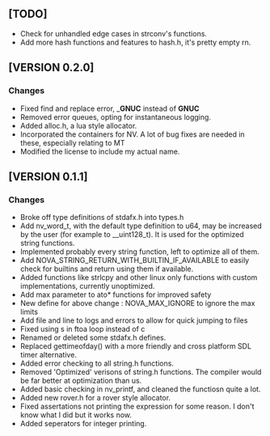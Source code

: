 ## \[TODO\]
*   Check for unhandled edge cases in strconv's functions.
*   Add more hash functions and features to hash.h, it's pretty empty rn.

## \[VERSION 0.2.0\]
### Changes
*   Fixed find and replace error, ___GNUC__ instead of __GNUC__
*   Removed error queues, opting for instantaneous logging.
*   Added alloc.h, a lua style allocator.
*   Incorporated the containers for NV. A lot of bug fixes are needed in these, especially relating to MT
*   Modified the license to include my actual name.

## \[VERSION 0.1.1\]
### Changes
*   Broke off type definitions of stdafx.h into types.h
*   Add nv_word_t, with the default type definition to u64, may be increased by the user (for example to __uint128_t). It is used for the optimized string functions.
*   Implemented probably every string function, left to optimize all of them.
*   Add NOVA_STRING_RETURN_WITH_BUILTIN_IF_AVAILABLE to easily check for builtins and return using them if available.
*   Added functions like strlcpy and other linux only functions with custom implementations, currently unoptimized.
*   Add max parameter to ato* functions for improved safety
*   New define for above change : NOVA_MAX_IGNORE to ignore the max limits
*   Add file and line to logs and errors to allow for quick jumping to files
*   Fixed using s in ftoa loop instead of c
*   Renamed or deleted some stdafx.h defines.
*   Replaced gettimeofday() with a more friendly and cross platform SDL timer alternative.
*   Added error checking to all string.h functions.
*   Removed 'Optimized' verisons of string.h functions. The compiler would be far better at optimization than us.
*   Added basic checking in nv_printf, and cleaned the functiosn quite a lot.
*   Added new rover.h for a rover style allocator.
*   Fixed assertations not printing the expression for some reason. I don't know what I did but it works now.
*   Added seperators for integer printing.